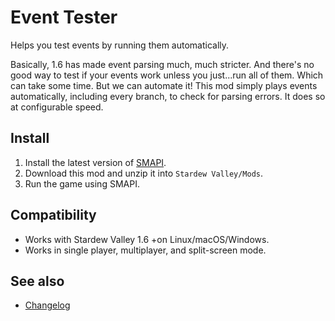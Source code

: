 Event Tester
=================================

Helps you test events by running them automatically.

Basically, 1.6 has made event parsing much, much stricter. And there's no good way to test if your events work unless you just...run all of them. Which can take some time. But we can automate it! This mod simply plays events automatically, including every branch, to check for parsing errors. It does so at configurable speed.

## Install

1. Install the latest version of [SMAPI](https://smapi.io).
2. Download this mod and unzip it into `Stardew Valley/Mods`.
3. Run the game using SMAPI.

## Compatibility

* Works with Stardew Valley 1.6 +on Linux/macOS/Windows.
* Works in single player, multiplayer, and split-screen mode.

## See also

* [Changelog](docs/Changelog.md)
